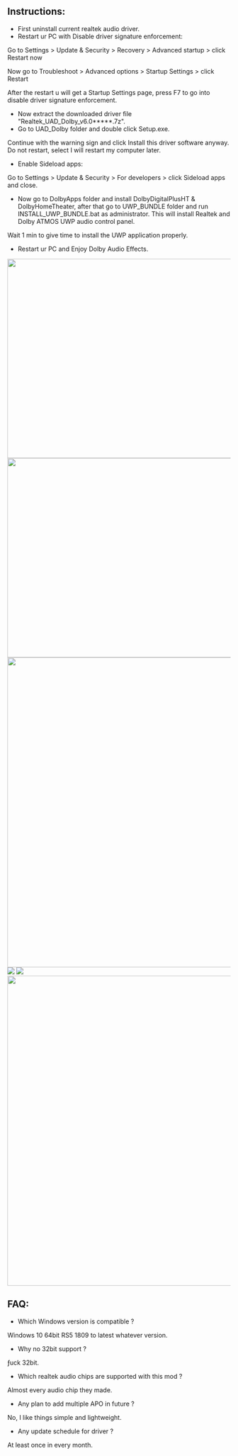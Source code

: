 ## Instructions:
- First uninstall current realtek audio driver.
- Restart ur PC with Disable driver signature enforcement:

Go to Settings > Update & Security > Recovery > Advanced startup > click Restart now

Now go to Troubleshoot > Advanced options > Startup Settings > click Restart

After the restart u will get a Startup Settings page, press F7 to go into disable driver signature enforcement.

- Now extract the downloaded driver file "Realtek_UAD_Dolby_v6.0*****.7z".
- Go to UAD_Dolby folder and double click Setup.exe.

Continue with the warning sign and click Install this driver software anyway. Do not restart, select I will restart my computer later.

- Enable Sideload apps:

Go to Settings > Update & Security > For developers > click Sideload apps and close.

- Now go to DolbyApps folder and install DolbyDigitalPlusHT & DolbyHomeTheater, after that go to UWP_BUNDLE folder and run INSTALL_UWP_BUNDLE.bat as administrator. This will install Realtek and Dolby ATMOS UWP audio control panel.

Wait 1 min to give time to install the UWP application properly.

- Restart ur PC and Enjoy Dolby Audio Effects.


<img src="https://i.imgur.com/h5KfgEv.png" width="960" height="450">
<img src="https://i.imgur.com/JJ5Ae94.png" width="960" height="450">
<img src="https://i.imgur.com/SYoYuXc.png" width="960" height="700">
<img src="https://i.imgur.com/uJ1jZSc.png">
<img src="https://i.imgur.com/1pJ4zjl.png">
<img src="https://i.imgur.com/sdMO7jZ.png" width="960" height="700">


## FAQ:

- Which Windows version is compatible ?

Windows 10 64bit RS5 1809 to latest whatever version.

- Why no 32bit support ?

ƒuck 32bit.

- Which realtek audio chips are supported with this mod ?

Almost every audio chip they made.

- Any plan to add multiple APO in future ?

No, I like things simple and lightweight.

- Any update schedule for driver ?

At least once in every month.
